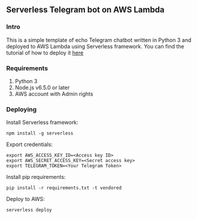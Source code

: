 ## Serverless Telegram bot on AWS Lambda

### Intro
This is a simple template of echo Telegram chatbot written in Python 3 and deployed to AWS Lambda using Serverless framework.
You can find the tutorial of how to deploy it [here](https://medium.com/@andriidvoiak/serverless-telegram-bot-on-aws-lambda-851204d4236c)

### Requirements
 1. Python 3
 2. Node.js v6.5.0 or later
 3. AWS account with Admin rights

### Deploying

Install Serverless framework:

`npm install -g serverless`

Export credentials:

```
export AWS_ACCESS_KEY_ID=<Access key ID>
export AWS_SECRET_ACCESS_KEY=<Secret access key>
export TELEGRAM_TOKEN=<Your Telegram Token>
```

Install pip requirements:

`pip install -r requirements.txt -t vendored`

Deploy to AWS:

`serverless deploy`